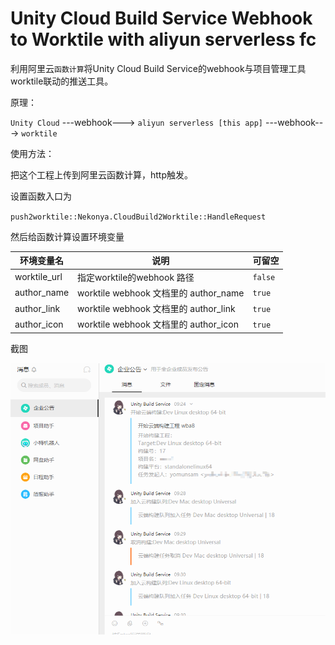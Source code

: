 



# Unity Cloud Build Service Webhook to Worktile with aliyun serverless fc

利用阿里云`函数计算`将Unity Cloud Build Service的webhook与项目管理工具worktile联动的推送工具。

原理：

`Unity Cloud` ---webhook---> `aliyun serverless [this app]` ---webhook---> `worktile`

使用方法：

把这个工程上传到阿里云函数计算，http触发。

设置函数入口为

`push2worktile::Nekonya.CloudBuild2Worktile::HandleRequest `

然后给函数计算设置环境变量

| 环境变量名 | 说明 | 可留空 |
|---------|----|----|
|worktile_url| 指定worktile的webhook 路径| `false`|
|author_name| worktile webhook 文档里的 author_name | `true`|
|author_link| worktile webhook 文档里的 author_link | `true`|
|author_icon| worktile webhook 文档里的 author_icon | `true`|





截图

![1566697654272](README.assets/1566697654272.png)





